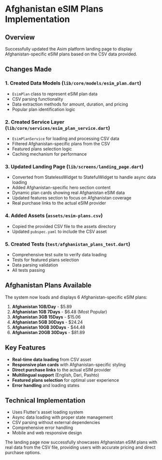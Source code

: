 # Afghanistan eSIM Plans Implementation

## Overview
Successfully updated the Asim platform landing page to display Afghanistan-specific eSIM plans based on the CSV data provided.

## Changes Made

### 1. Created Data Models (`lib/core/models/esim_plan.dart`)
- `EsimPlan` class to represent eSIM plan data
- CSV parsing functionality 
- Data extraction methods for amount, duration, and pricing
- Popular plan identification logic

### 2. Created Service Layer (`lib/core/services/esim_plan_service.dart`)
- `EsimPlanService` for loading and processing CSV data
- Filtered Afghanistan-specific plans from the CSV
- Featured plans selection logic
- Caching mechanism for performance

### 3. Updated Landing Page (`lib/screens/landing_page.dart`)
- Converted from StatelessWidget to StatefulWidget to handle async data loading
- Added Afghanistan-specific hero section content
- Dynamic plan cards showing real Afghanistan eSIM data
- Updated features section to focus on Afghanistan coverage
- Real purchase links to the actual eSIM provider

### 4. Added Assets (`assets/esim-plans.csv`)
- Copied the provided CSV file to the assets directory
- Updated `pubspec.yaml` to include the CSV asset

### 5. Created Tests (`test/afghanistan_plans_test.dart`)
- Comprehensive test suite to verify data loading
- Tests for featured plans selection
- Data parsing validation
- All tests passing

## Afghanistan Plans Available
The system now loads and displays 6 Afghanistan-specific eSIM plans:

1. **Afghanistan 1GB/Day** - $5.89  
2. **Afghanistan 1GB 7Days** - $6.48 (Most Popular)
3. **Afghanistan 3GB 15Days** - $15.06
4. **Afghanistan 5GB 30Days** - $24.24
5. **Afghanistan 10GB 30Days** - $44.48
6. **Afghanistan 20GB 30Days** - $81.89

## Key Features
- **Real-time data loading** from CSV asset
- **Responsive plan cards** with Afghanistan-specific styling
- **Direct purchase links** to the actual eSIM provider
- **Multilingual support** (English, Dari, Pashto)
- **Featured plans selection** for optimal user experience
- **Error handling** and loading states

## Technical Implementation
- Uses Flutter's asset loading system
- Async data loading with proper state management
- CSV parsing without external dependencies
- Comprehensive error handling
- Mobile and web responsive design

The landing page now successfully showcases Afghanistan eSIM plans with real data from the CSV file, providing users with accurate pricing and direct purchase options.
